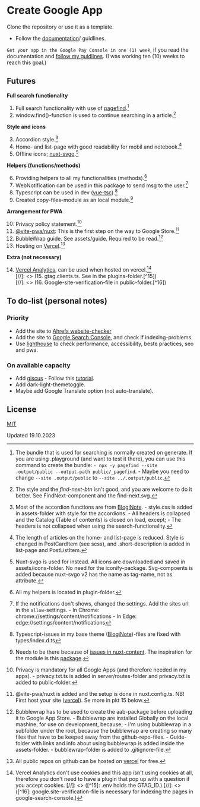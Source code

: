 # Create Google App
Clone the repository or use it as a template. 
- Follow the [documentation](https://create-google-app.vercel.app)/ guidlines.

`Get your app in the Google Pay Console in one (1) week`, if you read the documentation and [follow my guidlines](https://create-google-app.vercel.app). (I was working ten (10) weeks to reach this goal.)

## Futures
**Full search functionality**  

1. Full search functionality with use of [pagefind](https://pagefind.app/).[^1]  
2. window.find()-function is used to continue searching in a article.[^2]

**Style and icons**  

3. Accordion style.[^3]  
4. Home- and list-page with good readability for mobil and notebook.[^4]  
5. Offline icons; [nuxt-svgo](https://www.npmjs.com/package/nuxt-svgo).[^5]

**Helpers (functions/methods)**  

6. Providing helpers to all my functionalities (methods).[^6]  
7. WebNotification can be used in this package to send msg to the user.[^7]  
8. Typescript can be used in dev ([vue-tsc](https://www.npmjs.com/package/vue-tsc)).[^8]  
9. Created copy-files-module as an local module.[^9]

**Arrangement for PWA**  

10. Privacy policy statement.[^10]  
11. [@vite-pwa/nuxt](https://www.npmjs.com/package/@vite-pwa/nuxt): This is the first step on the way to Google Store.[^11]  
12. BubbleWrap guide. See assets/guide. Required to be read.[^12]  
13. Hosting on [Vercel](https://vercel.com/docs/deployments/git/vercel-for-github).[^13]

**Extra (not necessary)**  

14. [Vercel Analytics](https://vercel.com/analytics), can be used when hosted on vercel.[^14]  
[//]: <> (15. gtag.clients.ts. See in the plugins-folder.[^15])  
[//]: <> (16. Google-site-verification-file in public-folder.[^16])

## To do-list (personal notes)
### Priority
- Add the site to [Ahrefs website-checker](https://ahrefs.com/website-checker)
- Add the site to [Google Search Console](https://search.google.com/search-console/about), and check if indexing-problems.
- Use [lighthouse](https://lighthouse-metrics.com/) to check performance, accessibility, beste practices, seo and pwa.
### On available capacity
- Add [giscus](https://giscus.app/) - Follow this [tutorial](https://www.freecodecamp.org/news/github-discussions-as-chat-system/).
- Add dark-light-themetoggle.
- Maybe add Google Translate option (not auto-translate).

## License
[MIT](./LICENSE)

[^1]: The bundle that is used for searching is normally created on generate. If you are using .playground (and want to test it there), you can use this command to create the bundle: `- npx -y pagefind --site .output/public --output-path public/_pagefind`. - Maybe you need to change `--site .output/public` to `--site ../.output/public`.
[^2]: The style and the _find-next-btn_ isn't good, and you are welcome to do it better. See FindNext-component and the find-next.svg.
[^3]: Most of the accordion functions are from [BlogiNote](https://github.com/Benbinbin/BlogiNote). - style.css is added in assets-folder with style for the accordions. - All headers is collapsed and the Catalog (Table of contents) is closed on load, except; - The headers is not collapsed when using the search-functionality.
[^4]: The length of articles on the home- and list-page is reduced. Style is changed in PostCardItem (see scss), and .short-description is added in list-page and PostListItem.
[^5]: Nuxt-svgo is used for instead. All icons are downloaded and saved in assets/icons-folder. No need for the iconify-package. Svg-compoents is added because nuxt-svgo v2 has the name as tag-name, not as attribute.
[^6]: All my helpers is located in plugin-folder.
[^7]: If the notifications don't shows, changed the settings. Add the sites url in the `allow`-settings. - In Chrome: chrome://settings/content/notifications - In Edge: edge://settings/content/notifications
[^8]: Typescript-issues in my base theme ([BlogiNote](https://github.com/Benbinbin/BlogiNote))-files are fixed with types/index.d.ts
[^9]: Needs to be there because of [issues in nuxt-content](). The inspiration for the module is this [package](https://www.npmjs.com/package/bloginote-copy-files-module).
[^10]: Privacy is mandatory for all Google Apps (and therefore needed in my apps). - privacy.txt.ts is added in server/routes-folder and privacy.txt is added to public-folder.
[^11]: @vite-pwa/nuxt is added and the setup is done in nuxt.config.ts. NB! First host your site ([vercel](https://vercel.com/docs/deployments/git/vercel-for-github)). Se more in pkt 15 below.
[^12]: Bubblewrap has to be used to create the aab-package before uploading it to Google App Store. - Bubblewrap are installed Globally on the local mashine, for use on development, because; - I'm using bubblewrap in a subfolder under the root, because the bubblewrap are creating so many files that have to be keeped away from the github-repo-files. - Guide-folder with links and info about using bubblewrap is added inside the assets-folder. - bubblewrap-folder is added to .gitignore-file.
[^13]: All public repos on github can be hosted on [vercel](https://vercel.com/docs/deployments/git/vercel-for-github) for free.
[^14]: Vercel Analytics don't use cookies and this app isn't using cookies at all, therefore you don't need to have a plugin that pop up with a question if you accept cookies.
[//]: <> ([^15]: .env holds the GTAG_ID.)
[//]: <> ([^16]: google.site-verification-file is necessary for indexing the pages in google-search-console.)

Updated 19.10.2023